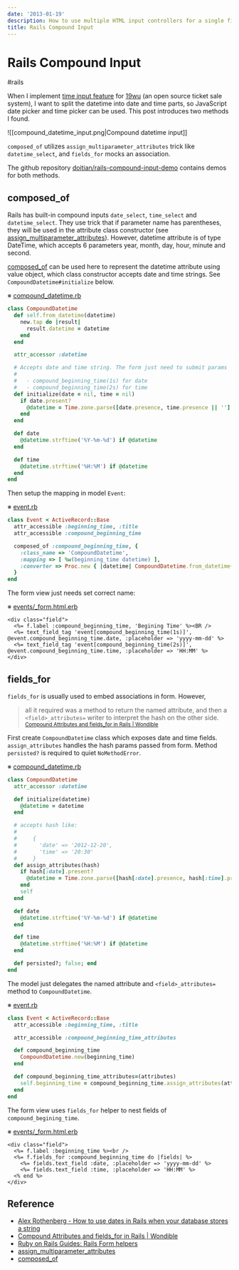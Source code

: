 ```yaml
---
date: '2013-01-19'
description: How to use multiple HTML input controllers for a single field in model.
title: Rails Compound Input
---
```


# Rails Compound Input

#rails

When I implement
[time input feature](https://github.com/saberma/19wu/pull/160) for
[19wu](https://github.com/saberma/19wu) (an open source ticket sale system), I
want to split the datetime into date and time parts, so JavaScript date picker
and time picker can be used. This post introduces two methods I found.

![[compound_datetime_input.png|Compound datetime input]]

`composed_of` utilizes `assign_multiparameter_attributes` trick like
`datetime_select`, and `fields_for` mocks an association.

The github repository [doitian/rails-compound-input-demo](https://github.com/doitian/rails-compound-input-demo) contains demos for both methods.

<!--more-->

## composed_of

Rails has built-in compound inputs `date_select`, `time_select` and
`datetime_select`. They use trick that if parameter name has parentheses, they
will be used in the attribute class constructor (see
[assign_multiparameter_attributes][]). However, datetime attribute is of type
DateTime, which accepts 6 parameters year, month, day, hour, minute and
second.

[composed_of][] can be used here to represent the datetime attribute using
value object, which class constructor accepts date and time strings. See
`CompoundDatetime#initialize` below.

※ [compound_datetime.rb](https://github.com/doitian/rails-compound-input-demo/blob/master/composed_of/app/models/compound_datetime.rb)

``` ruby
class CompoundDatetime
  def self.from_datetime(datetime)
    new.tap do |result|
      result.datetime = datetime
    end
  end

  attr_accessor :datetime

  # Accepts date and time string. The form just need to submit params
  #
  #   - compound_beginning_time(1s) for date
  #   - compound_beginning_time(2s) for time
  def initialize(date = nil, time = nil)
    if date.present?
      @datetime = Time.zone.parse([date.presence, time.presence || ''].join(' '))
    end
  end

  def date
    @datetime.strftime('%Y-%m-%d') if @datetime
  end

  def time
    @datetime.strftime('%H:%M') if @datetime
  end
end
```

Then setup the mapping in model `Event`:


※ [event.rb](https://github.com/doitian/rails-compound-input-demo/blob/master/composed_of/app/models/event.rb)

```ruby
class Event < ActiveRecord::Base
  attr_accessible :beginning_time, :title
  attr_accessible :compound_beginning_time

  composed_of :compound_beginning_time, {
    :class_name => 'CompoundDatetime',
    :mapping => [ %w(beginning_time datetime) ],
    :converter => Proc.new { |datetime| CompoundDatetime.from_datetime(datetime) }
  }
end
```

The form view just needs set correct name:

※ [events/_form.html.erb](https://github.com/doitian/rails-compound-input-demo/blob/master/composed_of/app/views/events/_form.html.erb)

```
<div class="field">
  <%= f.label :compound_beginning_time, 'Begining Time' %><BR />
  <%= text_field_tag 'event[compound_beginning_time(1s)]', @event.compound_beginning_time.date, :placeholder => 'yyyy-mm-dd' %>
  <%= text_field_tag 'event[compound_beginning_time(2s)]', @event.compound_beginning_time.time, :placeholder => 'HH:MM' %>
</div>
```

## fields_for

`fields_for` is usually used to embed associations in
form. However,

> all it required was a method to return the named attribute, and then a
> `<field>_attributes=` writer to interpret the hash on the other side.
> <small>[Compound Attributes and fields_for in Rails | Wondible](http://wondible.com/2011/06/11/compound-attributes-and-fields_for-in-rails/)</small>

First create `CompoundDatetime` class which exposes date and time
fields. `assign_attributes` handles the hash params passed from form. Method
`persisted?` is required to quiet `NoMethodError`.

※ [compound_datetime.rb](https://github.com/doitian/rails-compound-input-demo/blob/master/fields_for/app/models/compound_datetime.rb)

``` ruby
class CompoundDatetime
  attr_accessor :datetime

  def initialize(datetime)
    @datetime = datetime
  end

  # accepts hash like:
  #
  #     {
  #       'date' => '2012-12-20',
  #       'time' => '20:30'
  #     }
  def assign_attributes(hash)
    if hash[:date].present?
      @datetime = Time.zone.parse([hash[:date].presence, hash[:time].presence || ''].join(' '))
    end
    self
  end

  def date
    @datetime.strftime('%Y-%m-%d') if @datetime
  end

  def time
    @datetime.strftime('%H:%M') if @datetime
  end

  def persisted?; false; end
end
```

The model just delegates the named attribute and `<field>_attributes=` method to `CompoundDatetime`.

※ [event.rb](https://github.com/doitian/rails-compound-input-demo/blob/master/fields_for/app/models/event.rb)

```ruby
class Event < ActiveRecord::Base
  attr_accessible :beginning_time, :title

  attr_accessible :compound_beginning_time_attributes

  def compound_beginning_time
    CompoundDatetime.new(beginning_time)
  end

  def compound_beginning_time_attributes=(attributes)
    self.beginning_time = compound_beginning_time.assign_attributes(attributes).datetime
  end
end
```

The form view uses `fields_for` helper to nest fields of `compound_begining_time`.

※ [events/_form.html.erb](https://github.com/doitian/rails-compound-input-demo/blob/master/fields_for/app/views/events/_form.html.erb)

```
<div class="field">
  <%= f.label :beginning_time %><br />
  <%= f.fields_for :compound_beginning_time do |fields| %>
    <%= fields.text_field :date, :placeholder => 'yyyy-mm-dd' %>
    <%= fields.text_field :time, :placeholder => 'HH:MM' %>
  <% end %>
</div>
```

## Reference

- [Alex Rothenberg - How to use dates in Rails when your database stores a string](http://www.alexrothenberg.com/2009/05/21/how-to-use-dates-in-rails-when-your.html)
- [Compound Attributes and fields_for in Rails \| Wondible](http://wondible.com/2011/06/11/compound-attributes-and-fields_for-in-rails/)
- [Ruby on Rails Guides: Rails Form helpers](http://guides.rubyonrails.org/form_helpers.html)
- [assign_multiparameter_attributes][]
- [composed_of][]

[assign_multiparameter_attributes]: http://apidock.com/rails/ActiveRecord/AttributeAssignment/assign_multiparameter_attributes "ActiveRecord::AttributeAssignment#assign_multiparameter_attributes"
[composed_of]: http://api.rubyonrails.org/classes/ActiveRecord/Aggregations/ClassMethods.html#method-i-composed_of "ActiveRecord::Aggregations.composed_of"
